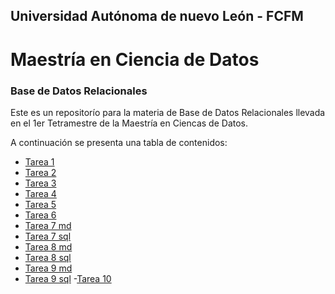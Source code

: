 ## Universidad Autónoma de nuevo León - FCFM
# Maestría en Ciencia de Datos
### Base de Datos Relacionales
Este es un repositorío para la materia de Base de Datos Relacionales llevada en el 1er Tetramestre de la Maestría en Ciencas de Datos.

A continuación se presenta una tabla de contenidos:

- [Tarea 1](https://github.com/HelenaCarrillo/BDR/blob/master/TAREA1.md)
- [Tarea 2](https://github.com/HelenaCarrillo/BDR/blob/master/TAREA2.md)
- [Tarea 3](https://github.com/HelenaCarrillo/BDR/blob/master/TAREA3.md)
- [Tarea 4](https://github.com/HelenaCarrillo/BDR/blob/master/TAREA4.sql)
- [Tarea 5](https://github.com/HelenaCarrillo/BDR/blob/master/TAREA5.md)
- [Tarea 6](https://github.com/HelenaCarrillo/BDR/blob/master/TAREA6.md)
- [Tarea 7 md](https://github.com/HelenaCarrillo/BDR/blob/master/TAREA7.md)
- [Tarea 7 sql](https://github.com/HelenaCarrillo/BDR/blob/master/tarea7script.sql)
- [Tarea 8 md](https://github.com/HelenaCarrillo/BDR/blob/master/TAREA8.md)
- [Tarea 8 sql](https://github.com/HelenaCarrillo/BDR/blob/master/TAREA8script.sql)
- [Tarea 9 md](https://github.com/HelenaCarrillo/BDR/blob/master/TAREA9.md)
- [Tarea 9 sql](https://github.com/HelenaCarrillo/BDR/blob/master/TAREA9script.sql)
-[Tarea 10](https://github.com/HelenaCarrillo/BDR/blob/master/TAREA10.ipynb)